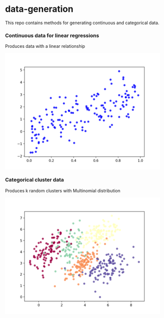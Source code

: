 # data-generation
This repo contains methods for generating continuous and categorical data.

### Continuous data for linear regressions
Produces data with a linear relationship 

<img align="center" src="Photo%20Examples/linear_example.png">

### Categorical cluster data
Produces k random clusters with Multinomial distribution

<img align="center" src="Photo%20Examples/cluster_example.png">

